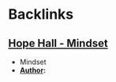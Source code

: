 
# Backlinks
## [Hope Hall - Mindset](<Hope Hall - Mindset.md>)
- Mindset
- **[Author](<Author.md>):**

